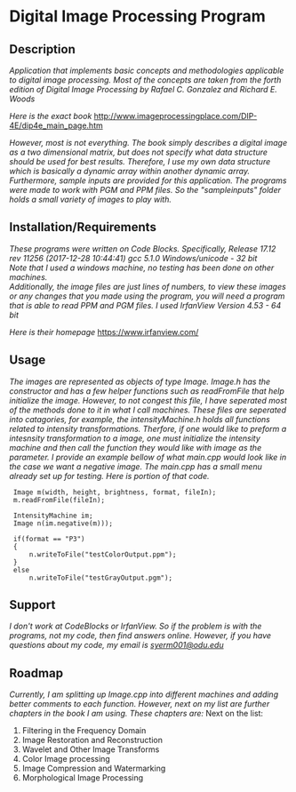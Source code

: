 #  Digital Image Processing Program
## Description
*Application that implements basic concepts and methodologies applicable to digital image processing. Most of the concepts are taken from the forth edition of Digital Image Processing by Rafael C. Gonzalez and Richard E. Woods*

*Here is the exact book* <http://www.imageprocessingplace.com/DIP-4E/dip4e_main_page.htm>

*However, most is not everything. The book simply describes a digital image as a two dimensional matrix, but does not specify what data structure should be used for best results. Therefore, I use my own data structure which is basically a dynamic array within another dynamic array. Furthermore, sample inputs are provided for this application. The programs were made to work with PGM and PPM files. So the "sampleinputs" folder holds a small variety of images to play with.*

## Installation/Requirements
*These programs were written on Code Blocks. Specifically, Release 17.12 rev 11256 (2017-12-28 10:44:41) gcc 5.1.0 Windows/unicode - 32 bit\
Note that I used a windows machine, no testing has been done on other machines.\
Additionally, the image files are just lines of numbers, to view these images or any changes that you made using the program, you will need a program that is able to read PPM and PGM files. I used IrfanView Version 4.53 - 64 bit*

*Here is their homepage* <https://www.irfanview.com/>

 ## Usage
 *The images are represented as objects of type Image. Image.h has the constructor and has a few helper functions such as readFromFile 
 that help initialize the image. However, to not congest this file, I have seperated most of the methods done to it in what I call 
 machines. These files are seperated into catagories, for example, the intensityMachine.h holds all functions related to intensity
 transformations. Therfore, if one would like to preform a intesnsity transformation to a image, one must initialize the intensity
 machine and then call the function they would like with image as the parameter. I provide an example bellow of what main.cpp would look
 like in the case we want a negative image. The main.cpp has a small menu already set up for testing.
 Here is portion of that code.*


     Image m(width, height, brightness, format, fileIn);
     m.readFromFile(fileIn);

     IntensityMachine im;
     Image n(im.negative(m)));

     if(format == "P3")
     {
         n.writeToFile("testColorOutput.ppm");
     }
     else
         n.writeToFile("testGrayOutput.pgm");

 ## Support
 *I don't work at CodeBlocks or IrfanView. So if the problem is with the programs, not my code, then find answers online. However, if 
 you have questions about my code, my email is syerm001@odu.edu*

 ## Roadmap
*Currently, I am splitting up Image.cpp into different machines and adding better comments to each function. However, next on my list
are further chapters in the book I am using. These chapters are:*
 Next on the list:
 1. Filtering in the Frequency Domain
 2. Image Restoration and Reconstruction
 3. Wavelet and Other Image Transforms
 4. Color Image processing
 5. Image Compression and Watermarking
 6. Morphological Image Processing
